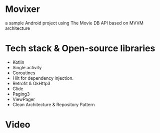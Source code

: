 # Movixer
a sample Android project using The Movie DB API based on MVVM architecture

# Tech stack & Open-source libraries
- Kotlin
- Single activity
- Coroutines
- Hilt for dependency injection.
- Retrofit & OkHttp3
- Glide
- Paging3
- ViewPager
- Clean Architecture & Repository Pattern

# Video



